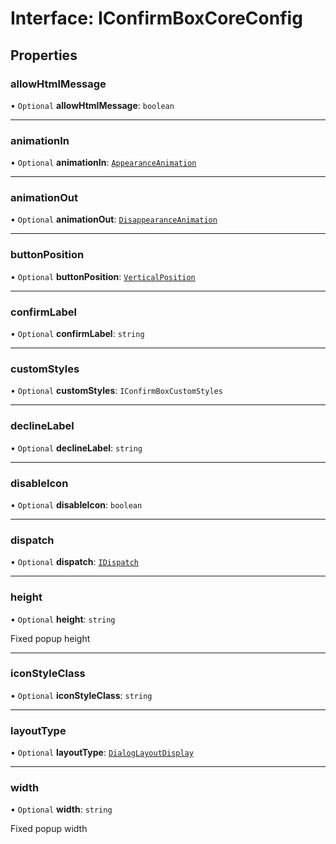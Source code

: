 # Interface: IConfirmBoxCoreConfig

## Properties

### allowHtmlMessage

• `Optional` **allowHtmlMessage**: `boolean`

___

### animationIn

• `Optional` **animationIn**: [`AppearanceAnimation`](#/documentation/Enum-AppearanceAnimation)

___

### animationOut

• `Optional` **animationOut**: [`DisappearanceAnimation`](#/documentation/Enum-DisappearanceAnimation)

___

### buttonPosition

• `Optional` **buttonPosition**: [`VerticalPosition`](#/documentation/Home#verticalposition)

___

### confirmLabel

• `Optional` **confirmLabel**: `string`

___

### customStyles

• `Optional` **customStyles**: `IConfirmBoxCustomStyles`

___

### declineLabel

• `Optional` **declineLabel**: `string`

___

### disableIcon

• `Optional` **disableIcon**: `boolean`

___

### dispatch

• `Optional` **dispatch**: [`IDispatch`](#/documentation/Interface-IDispatch)

___

### height

• `Optional` **height**: `string`

Fixed popup height

___

### iconStyleClass

• `Optional` **iconStyleClass**: `string`

___

### layoutType

• `Optional` **layoutType**: [`DialogLayoutDisplay`](#/documentation/Enum-DialogLayoutDisplay)

___

### width

• `Optional` **width**: `string`

Fixed popup width

